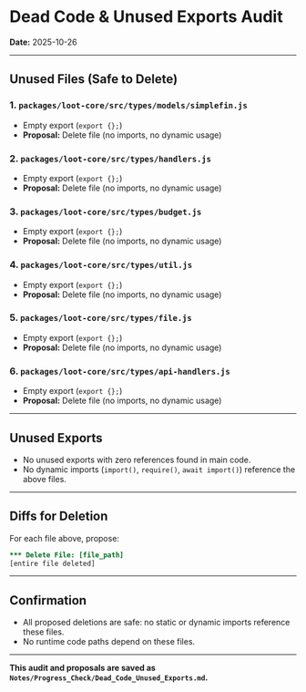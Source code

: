 # Dead Code & Unused Exports Audit

**Date:** 2025-10-26

---

## Unused Files (Safe to Delete)

### 1. `packages/loot-core/src/types/models/simplefin.js`
- Empty export (`export {};`)
- **Proposal:** Delete file (no imports, no dynamic usage)

### 2. `packages/loot-core/src/types/handlers.js`
- Empty export (`export {};`)
- **Proposal:** Delete file (no imports, no dynamic usage)

### 3. `packages/loot-core/src/types/budget.js`
- Empty export (`export {};`)
- **Proposal:** Delete file (no imports, no dynamic usage)

### 4. `packages/loot-core/src/types/util.js`
- Empty export (`export {};`)
- **Proposal:** Delete file (no imports, no dynamic usage)

### 5. `packages/loot-core/src/types/file.js`
- Empty export (`export {};`)
- **Proposal:** Delete file (no imports, no dynamic usage)

### 6. `packages/loot-core/src/types/api-handlers.js`
- Empty export (`export {};`)
- **Proposal:** Delete file (no imports, no dynamic usage)

---

## Unused Exports
- No unused exports with zero references found in main code.
- No dynamic imports (`import()`, `require()`, `await import()`) reference the above files.

---

## Diffs for Deletion
For each file above, propose:
```diff
*** Delete File: [file_path]
[entire file deleted]
```

---

## Confirmation
- All proposed deletions are safe: no static or dynamic imports reference these files.
- No runtime code paths depend on these files.

---

**This audit and proposals are saved as `Notes/Progress_Check/Dead_Code_Unused_Exports.md`.**
